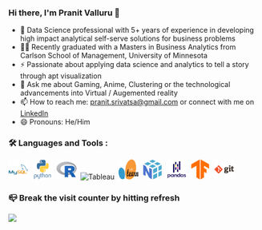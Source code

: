 ### Hi there, I'm Pranit Valluru 👋

- 🔭 Data Science professional with 5+ years of experience in developing high impact analytical self-serve solutions for business problems
- 🧑‍🎓 Recently graduated with a Masters in Business Analytics from Carlson School of Management, University of Minnesota
- ⚡ Passionate about applying data science and analytics to tell a story through apt visualization
- 💬 Ask me about Gaming, Anime, Clustering or the technological advancements into Virtual / Augemented reality
- 📫 How to reach me: pranit.srivatsa@gmail.com or connect with me on <a href = "https://www.linkedin.com/in/pranit-valluru/">LinkedIn</a>
- 😄 Pronouns: He/Him


### 🛠️ Languages and Tools :
<div>
  <img src="https://github.com/devicons/devicon/blob/master/icons/mysql/mysql-original-wordmark.svg" title="MySQL"  alt="MySQL" width="40" height="40"/>&nbsp;
  <img src="https://github.com/devicons/devicon/blob/master/icons/python/python-original-wordmark.svg" title="Python" alt="Python" width="40" height="40"/>&nbsp;
  <img src="https://github.com/devicons/devicon/blob/master/icons/r/r-original.svg" title="R" alt="R" width="40" height="40"/>&nbsp;
  <img src="https://cdn.worldvectorlogo.com/logos/tableau-software.svg" title="Tableau"  alt="Tableau" width="40" height="40"/>&nbsp;
  <img src="https://github.com/scikit-learn/scikit-learn/blob/main/doc/logos/scikit-learn-logo-without-subtitle.svg" title="Scikit-learn" alt="Scikit-learn" width="40" height="40"/>&nbsp; 
  <img src="https://github.com/devicons/devicon/blob/master/icons/numpy/numpy-original.svg" title="Numpy" alt="Numpy" width="40" height="40"/>&nbsp;
  <img src="https://github.com/devicons/devicon/blob/master/icons/pandas/pandas-original-wordmark.svg" title="Pandas" alt="Pandas" width="40" height="40"/>&nbsp;
  <img src="https://github.com/devicons/devicon/blob/master/icons/tensorflow/tensorflow-original.svg" title="Tensorflow" alt="Tensorflow" width="40" height="40"/>&nbsp;
  <img src="https://github.com/devicons/devicon/blob/master/icons/git/git-original-wordmark.svg" title="Git" **alt="Git" width="40" height="40"/>

</div>


### 📪 Break the visit counter by hitting refresh
<a target="_blank" rel="noopener noreferrer" href="https://github.com/PranitValluru">
    <img src="https://profile-counter.glitch.me/additanwar/count.svg" />
</div>

<!--
**PranitValluru/PranitValluru** is a ✨ _special_ ✨ repository because its `README.md` (this file) appears on your GitHub profile.

-->

